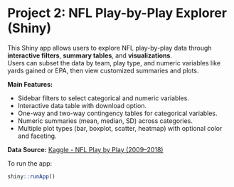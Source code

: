 # Project 2: NFL Play-by-Play Explorer (Shiny)

This Shiny app allows users to explore NFL play-by-play data through **interactive filters**, **summary tables**, and **visualizations**.  
Users can subset the data by team, play type, and numeric variables like yards gained or EPA, then view customized summaries and plots.

**Main Features:**
- Sidebar filters to select categorical and numeric variables.  
- Interactive data table with download option.  
- One-way and two-way contingency tables for categorical variables.  
- Numeric summaries (mean, median, SD) across categories.  
- Multiple plot types (bar, boxplot, scatter, heatmap) with optional color and faceting.

**Data Source:** [Kaggle - NFL Play by Play (2009–2018)](https://www.kaggle.com/datasets/maxhorowitz/nflplaybyplay2009to2016)

To run the app:
```r
shiny::runApp()

